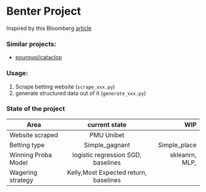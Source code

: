 # Benter Project

Inspired by this Bloomberg [article ](https://www.bloomberg.com/news/features/2018-05-03/the-gambler-who-cracked-the-horse-racing-code)

### Similar projects:
- [pourquoi/cataclop](https://github.com/pourquoi/cataclop/tree/master/cataclop)

### Usage:
1. Scrape betting website (`scrape_xxx.py`)
2. generate structured data out of it (`generate_xxx.py`)

### State of the project
| Area              | current state         |WIP            |
| ------------------| :--------------------:|--------------:|
|Website scraped    |PMU Unibet             |               |
|Betting type       |Simple_gagnant         | Simple_place  |
|Winning Proba Model|logistic regression SGD, baselines|skleanrn, MLP,|
|Wagering strategy  |Kelly,Most Expected return, baselines| |

